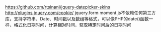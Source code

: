 https://github.com/rtsinani/jquery-datepicker-skins
http://plugins.jquery.com/cookie/
jquery.form
moment.js不依赖任何第三方库，支持字符串、Date、时间戳以及数组等格式，可以像PHP的date()函数一样，格式化日期时间，计算相对时间，获取特定时间后的日期时间